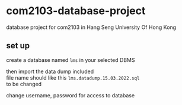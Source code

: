 # com2103-database-project
database project for com2103 in Hang Seng University Of Hong Kong

## set up
create a database named `lms` in your selected DBMS

then import the data dump included \
file name should like this
`lms.datadump.15.03.2022.sql`\
to be changed

change username, password for access to database

